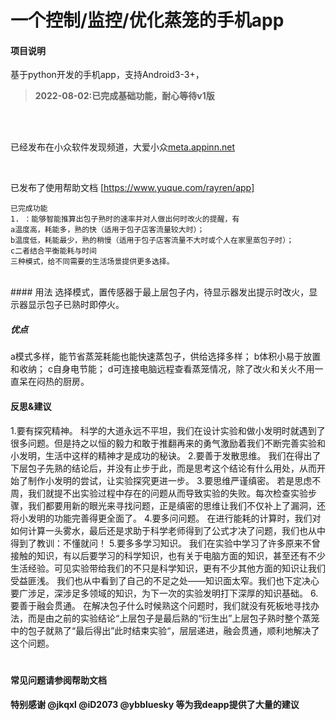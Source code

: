 # 一个控制/监控/优化蒸笼的手机app

#### 项目说明

基于python开发的手机app，支持Android3-3+，

> **2022-08-02:已完成基础功能，耐心等待v1版**
  <br />
<br />

已经发布在小众软件发现频道，大爱小众[meta.appinn.net](https://meta.appinn.net)

<br />

已发布了使用帮助文档 [https://www.yuque.com/rayren/app]

``````
已完成功能
1. ：能够智能推算出包子熟时的速率并对人做出何时改火的提醒，有
a温度高，耗能多，熟的快（适用于包子店客流量较大时）；
b温度低，耗能最少，熟的稍慢（适用于包子店客流量不大时或个人在家里蒸包子时）；
c二者结合平衡能耗与时间
三种模式，给不同需要的生活场景提供更多选择。
``````

<br />
#### 用法
选择模式，置传感器于最上层包子内，待显示器发出提示时改火，显示器显示包子已熟时即停火。

##### 优点
a模式多样，能节省蒸笼耗能也能快速蒸包子，供给选择多样；
b体积小易于放置和收纳；
c自身电节能；
d可连接电脑远程查看蒸笼情况，除了改火和关火不用一直呆在闷热的厨房。




#### 反思&建议
1.要有探究精神。
科学的大道永远不平坦，我们在设计实验和做小发明时就遇到了很多问题。但是持之以恒的毅力和敢于推翻再来的勇气激励着我们不断完善实验和小发明，生活中这样的精神才是成功的秘诀。
2.要善于发散思维。
我们在得出了下层包子先熟的结论后，并没有止步于此，而是思考这个结论有什么用处，从而开始了制作小发明的尝试，让实验探究更进一步。
3.要思维严谨缜密。
若是思虑不周，我们就提不出实验过程中存在的问题从而导致实验的失败。每次检查实验步骤，我们都要用新的眼光来寻找问题，正是缜密的思维让我们不仅补上了漏洞，还将小发明的功能完善得更全面了。
4.要多问问题。
在进行能耗的计算时，我们对如何计算一头雾水，最后还是求助于科学老师得到了公式才决了问题，我们也从中得到了教训：不懂就问！
5.要多多学习知识。
我们在实验中学习了许多原来不曾接触的知识，有以后要学习的科学知识，也有关于电脑方面的知识，甚至还有不少生活经验。可见实验带给我们的不只是科学知识，更有不少其他方面的知识让我们受益匪浅。 我们也从中看到了自己的不足之处——知识面太窄。我们也下定决心要广涉足，深涉足多领域的知识，为下一次的实验发明打下深厚的知识基础。
6.要善于融会贯通。
在解决包子什么时候熟这个问题时，我们就没有死板地寻找办法，而是由之前的实验结论“上层包子是最后熟的“衍生出”上层包子熟时整个蒸笼中的包子就熟了“最后得出”此时结束实验“，层层递进，融会贯通，顺利地解决了这个问题。


#

#### 常见问题请参阅帮助文档


#### 特别感谢 @jkqxl @iD2073 @ybbluesky 等为我deapp提供了大量的建议



